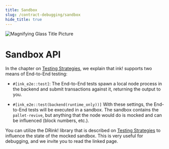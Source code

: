 ```yaml
---
title: Sandbox
slug: /contract-debugging/sandbox
hide_title: true
---
```


![Magnifying Glass Title Picture](/img/title/magnifying-glass.svg)

# Sandbox API

In the chapter on [Testing Strategies](../testing/sandbox.md), we explain that ink! supports
two means of End-to-End testing:

* `#[ink_e2e::test]`:
  The End-to-End tests spawn a local node process in the backend
  and submit transactions against it, returning the output to you.

* `#[ink_e2e::test(backend(runtime_only))]` 
  With these settings, the End-to-End tests will be executed in
  a sandbox. The sandbox contains the `pallet-revive`, but anything
  that the node would do is mocked and can be influenced (block numbers, etc.).

You can utilize the DRink! library that is described on
[Testing Strategies](../testing/sandbox.md) to influence the state of the mocked 
sandbox. This is very useful for debugging, and we invite you to read the linked page.
